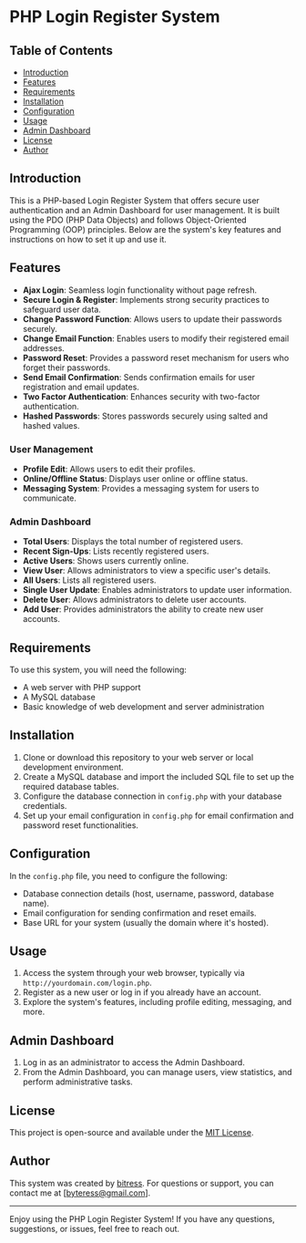 # PHP Login Register System

## Table of Contents

- [Introduction](#introduction)
- [Features](#features)
- [Requirements](#requirements)
- [Installation](#installation)
- [Configuration](#configuration)
- [Usage](#usage)
- [Admin Dashboard](#admin-dashboard)
- [License](#license)
- [Author](#author)

## Introduction

This is a PHP-based Login Register System that offers secure user authentication and an Admin Dashboard for user management. It is built using the PDO (PHP Data Objects) and follows Object-Oriented Programming (OOP) principles. Below are the system's key features and instructions on how to set it up and use it.

## Features

- **Ajax Login**: Seamless login functionality without page refresh.
- **Secure Login & Register**: Implements strong security practices to safeguard user data.
- **Change Password Function**: Allows users to update their passwords securely.
- **Change Email Function**: Enables users to modify their registered email addresses.
- **Password Reset**: Provides a password reset mechanism for users who forget their passwords.
- **Send Email Confirmation**: Sends confirmation emails for user registration and email updates.
- **Two Factor Authentication**: Enhances security with two-factor authentication.
- **Hashed Passwords**: Stores passwords securely using salted and hashed values.

### User Management

- **Profile Edit**: Allows users to edit their profiles.
- **Online/Offline Status**: Displays user online or offline status.
- **Messaging System**: Provides a messaging system for users to communicate.

### Admin Dashboard

- **Total Users**: Displays the total number of registered users.
- **Recent Sign-Ups**: Lists recently registered users.
- **Active Users**: Shows users currently online.
- **View User**: Allows administrators to view a specific user's details.
- **All Users**: Lists all registered users.
- **Single User Update**: Enables administrators to update user information.
- **Delete User**: Allows administrators to delete user accounts.
- **Add User**: Provides administrators the ability to create new user accounts.

## Requirements

To use this system, you will need the following:

- A web server with PHP support
- A MySQL database
- Basic knowledge of web development and server administration

## Installation

1. Clone or download this repository to your web server or local development environment.
2. Create a MySQL database and import the included SQL file to set up the required database tables.
3. Configure the database connection in `config.php` with your database credentials.
4. Set up your email configuration in `config.php` for email confirmation and password reset functionalities.

## Configuration

In the `config.php` file, you need to configure the following:

- Database connection details (host, username, password, database name).
- Email configuration for sending confirmation and reset emails.
- Base URL for your system (usually the domain where it's hosted).

## Usage

1. Access the system through your web browser, typically via `http://yourdomain.com/login.php`.
2. Register as a new user or log in if you already have an account.
3. Explore the system's features, including profile editing, messaging, and more.

## Admin Dashboard

1. Log in as an administrator to access the Admin Dashboard.
2. From the Admin Dashboard, you can manage users, view statistics, and perform administrative tasks.

## License

This project is open-source and available under the [MIT License](LICENSE).

## Author

This system was created by [bitress](https://github.com/bitress). For questions or support, you can contact me at [byteress@gmail.com].

---

Enjoy using the PHP Login Register System! If you have any questions, suggestions, or issues, feel free to reach out.
